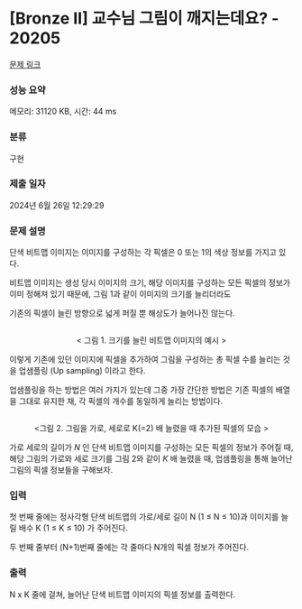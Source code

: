 # [Bronze II] 교수님 그림이 깨지는데요? - 20205 

[문제 링크](https://www.acmicpc.net/problem/20205) 

### 성능 요약

메모리: 31120 KB, 시간: 44 ms

### 분류

구현

### 제출 일자

2024년 6월 26일 12:29:29

### 문제 설명

<p>단색 비트맵 이미지는 이미지를 구성하는 각 픽셀은 0 또는 1의 색상 정보를 가지고 있다.</p>

<p>비트맵 이미지는 생성 당시 이미지의 크기, 해당 이미지를 구성하는 모든 픽셀의 정보가 이미 정해져 있기 때문에, 그림 1과 같이 이미지의 크기를 늘리더라도</p>

<p>기존의 픽셀이 늘린 방향으로 넓게 퍼질 뿐 해상도가 늘어나진 않는다.</p>

<p style="text-align: center;"><img alt="" src=""></p>

<p style="text-align: center;">< 그림 1. 크기를 늘린 비트맵 이미지의 예시 ></p>

<p>이렇게 기존에 있던 이미지에 픽셀을 추가하여 그림을 구성하는 총 픽셀 수를 늘리는 것을 업샘플링 (Up sampling) 이라고 한다.</p>

<p>업샘플링을 하는 방법은 여러 가지가 있는데 그중 가장 간단한 방법은 기존 픽셀의 배열을 그대로 유지한 채, 각 픽셀의 개수를 동일하게 늘리는 방법이다.</p>

<p style="text-align: center;"><img alt="" src=""></p>

<p style="text-align: center;"><그림 2. 그림을 가로, 세로로 K(=2) 배 늘렸을 때 추가된 픽셀의 모습 ></p>

<p>가로 세로의 길이가 <em>N</em> 인 단색 비트맵 이미지를 구성하는 모든 픽셀의 정보가 주어질 때, 해당 그림의 가로와 세로 크기를 그림 2와 같이 <em>K</em> 배 늘렸을 때, 업샘플링을 통해 늘어난 그림의 픽셀 정보들을 구해보자.</p>

### 입력 

 <p>첫 번째 줄에는 정사각형 단색 비트맵의 가로/세로 길이 N (1 ≤ N ≤ 10)과 이미지를 늘릴 배수 K (1 ≤ K ≤ 10) 가 주어진다.</p>

<p>두 번째 줄부터 (N+1)번째 줄에는 각 줄마다 N개의 픽셀 정보가 주어진다.</p>

### 출력 

 <p>N x K 줄에 걸쳐, 늘어난 단색 비트맵 이미지의 픽셀 정보를 출력한다.</p>

